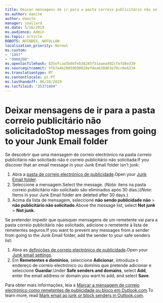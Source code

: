 ```yaml
---
title: Deixar mensagens de ir para a pasta correio publicitário não solicitado na Outlook.com
ms.author: daeite
author: daeite
manager: joallard
ms.date: 5/16/2019
ms.audience: Admin
ms.topic: article
ROBOTS: NOINDEX, NOFOLLOW
localization_priority: Normal
ms.custom:
- "1897"
- "9000290"
ms.openlocfilehash: 835efcaa5b86feb38285f51aaea492cfefd8e339
ms.sourcegitcommit: 5fb7a4b28859690020efdea630d03e70cc0e6334
ms.translationtype: MT
ms.contentlocale: pt-PT
ms.lasthandoff: 06/28/2019
ms.locfileid: "35371804"
---
```

# <a name="stop-messages-from-going-to-your-junk-email-folder"></a><span data-ttu-id="1d63a-102">Deixar mensagens de ir para a pasta correio publicitário não solicitado</span><span class="sxs-lookup"><span data-stu-id="1d63a-102">Stop messages from going to your Junk Email folder</span></span>

<span data-ttu-id="1d63a-103">Se descobrir que uma mensagem de correio electrónico na pasta correio publicitário não solicitado não é correio publicitário não solicitada:</span><span class="sxs-lookup"><span data-stu-id="1d63a-103">If you discover that an email message in your Junk Email folder isn't junk:</span></span>

1. <span data-ttu-id="1d63a-104">Abra a [pasta de correio electrónico de publicidade](https://outlook.live.com/mail/junkemail).</span><span class="sxs-lookup"><span data-stu-id="1d63a-104">Open your [Junk Email folder](https://outlook.live.com/mail/junkemail).</span></span>
1. <span data-ttu-id="1d63a-105">Seleccione a mensagem.</span><span class="sxs-lookup"><span data-stu-id="1d63a-105">Select the message.</span></span> <span data-ttu-id="1d63a-106">(*Nota:* itens na pasta correio publicitário não solicitado são eliminados após 30 dias.)</span><span class="sxs-lookup"><span data-stu-id="1d63a-106">(*Note:* Items in your Junk Email folder are deleted after 30 days.)</span></span>
1. <span data-ttu-id="1d63a-107">Acima da lista de mensagem, seleccione **não sendo publicidade não** > **não publicitário não solicitado**.</span><span class="sxs-lookup"><span data-stu-id="1d63a-107">Above the message list, select **Not junk** > **Not junk**.</span></span>

<span data-ttu-id="1d63a-108">Se pretender impedir que quaisquer mensagens de um remetente vai para a pasta correio publicitário não solicitado, adicione o remetente à lista de remetentes seguros:</span><span class="sxs-lookup"><span data-stu-id="1d63a-108">If you want to prevent any messages from a sender from going to the Junk Email folder, add the sender to your safe senders list:</span></span>

1. <span data-ttu-id="1d63a-109">Abra as [definições de correio electrónico de publicidade](https://go.microsoft.com/fwlink/?linkid=2035804).</span><span class="sxs-lookup"><span data-stu-id="1d63a-109">Open your [Junk email settings](https://go.microsoft.com/fwlink/?linkid=2035804).</span></span>
1. <span data-ttu-id="1d63a-110">Em **Remetentes e domínios**, seleccione **Adicionar**, introduza o endereço de correio electrónico ou domínio que pretende adicionar e seleccione **Guardar**.</span><span class="sxs-lookup"><span data-stu-id="1d63a-110">Under **Safe senders and domains**, select **Add**, enter the email address or domain you want to add, and select **Save**.</span></span>

<span data-ttu-id="1d63a-111">Para obter mais informações, leia a [Marcar a mensagem de correio electrónico como remetentes de publicidade ou bloco em Outlook.com](https://support.office.com/article/a3ece97b-82f8-4a5e-9ac3-e92fa6427ae4).</span><span class="sxs-lookup"><span data-stu-id="1d63a-111">To learn more, read [Mark email as junk or block senders in Outlook.com](https://support.office.com/article/a3ece97b-82f8-4a5e-9ac3-e92fa6427ae4).</span></span>
